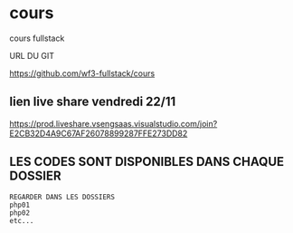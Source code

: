 # cours


cours fullstack

URL DU GIT

https://github.com/wf3-fullstack/cours


## lien live share vendredi 22/11

https://prod.liveshare.vsengsaas.visualstudio.com/join?E2CB32D4A9C67AF26078899287FFE273DD82


## LES CODES SONT DISPONIBLES DANS CHAQUE DOSSIER 

    REGARDER DANS LES DOSSIERS 
    php01
    php02
    etc...

  


























